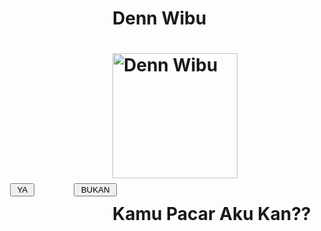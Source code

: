 <html>
  <head>
  <title> INI JUDUL DI TAB BROWSER </title>
  
  <script type="text/javascript">
  flag=1
  function f1()
  {
      alert("Thanks Udah pilih Jawaban YA")
  }
  function f()
  {
      if(flag==1)
          {
              Bn.style.top=400
              Bn.style.left=300
              flag=2
          }
      else if(flag==2)
          {
              Bn.style.top=400
              Bn.style.left=50
              flag=3
          }
      else if(flag==3)
          {
              Bn.style.top=370
              Bn.style.left=166
              flag=1
          }
  }
  </script>
  
  </head>
  <body>
  <h1> Denn Wibu <h1>
  <img alt="Denn Wibu" src="https://encrypted-tbn0.gstatic.com/images?q=tbn:ANd9GcQK6l-UM9bF_mhtNmhtLFZuglymg8qD0RGTvg&usqp=CAU"height="200" />
  <h1 style="#">Kamu Pacar Aku Kan??</h1>
  <div id="By" style="position:absolute; left:64px; top:370px; width:210px;
  height:210px;">
  <input type="button" value=" YA " onClick="f1()" />
  </div>
  <div ID="Bn" style="position:absolute; left:166px; top:370px; width:210px; height:210px;">
  <input type="button" value=" BUKAN " onMouseOver="f()" />
  </div>
  
  </body>
  </html>
